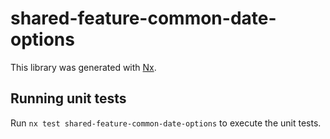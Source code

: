 # shared-feature-common-date-options

This library was generated with [Nx](https://nx.dev).

## Running unit tests

Run `nx test shared-feature-common-date-options` to execute the unit tests.

